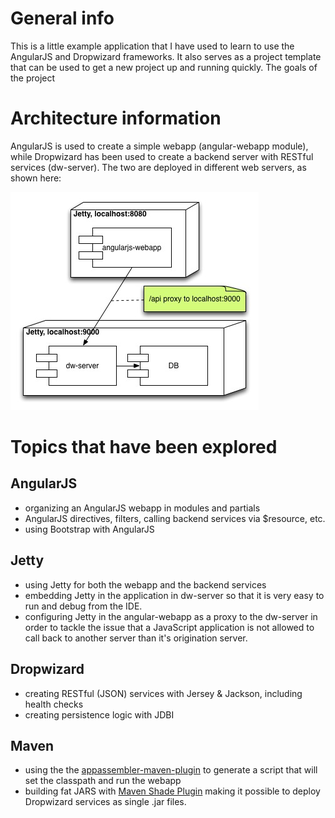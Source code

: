 # General info

This is a little example application that I have used to learn to use the AngularJS and Dropwizard
frameworks. It also serves as a project template that can be used to get a new project up and running
quickly. The goals of the project

# Architecture information

AngularJS is used to create a simple webapp (angular-webapp module), while Dropwizard has
been used to create a backend server with RESTful services (dw-server). The two are deployed in different
web servers, as shown here:

![Deployment diagram](doc/deployment_diagram.jpg)

# Topics that have been explored

## AngularJS
- organizing an AngularJS webapp in modules and partials
- AngularJS directives, filters, calling backend services via $resource, etc.
- using Bootstrap with AngularJS

## Jetty
- using Jetty for both the webapp and the backend services
- embedding Jetty in the application in dw-server so that it is very easy to run and debug from the IDE.
- configuring Jetty in the angular-webapp as a proxy to the dw-server in order to tackle the issue that
  a JavaScript application is not allowed to call back to another server than it's origination server.

## Dropwizard
- creating RESTful (JSON) services with Jersey & Jackson, including health checks
- creating persistence logic with JDBI

## Maven
- using the the [appassembler-maven-plugin](http://mojo.codehaus.org/appassembler/appassembler-maven-plugin/index.html)
to generate a script that will set the classpath and run the webapp
- building fat JARS with [Maven Shade Plugin](http://maven.apache.org/plugins/maven-shade-plugin/) making it
possible to deploy Dropwizard services as single .jar files.



